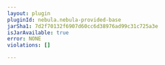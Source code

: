 ```yaml
---
layout: plugin
pluginId: nebula.nebula-provided-base
jarSha1: 7d2f70132f6907d60cc6d38976ad99c31c725a3e
isJarAvailable: true
error: NONE
violations: []

---
```

